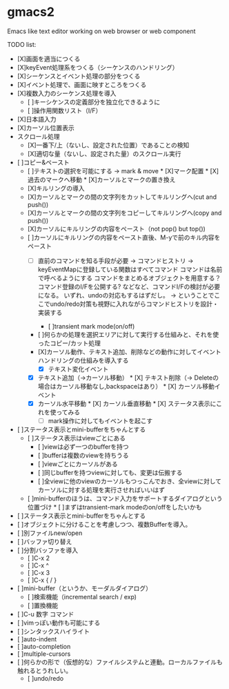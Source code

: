 gmacs2
======

Emacs like text editor working on web browser or web component

TODO list:

   * [X]画面を適当につくる
   * [X]keyEvent処理系をつくる（シーケンスのハンドリング）
   * [X]シーケンスとイベント処理の部分をつくる
   * [X]イベント処理で、画面に映すところをつくる
   * [X]複数入力のシーケンス処理を導入
      * [ ]キーシケンスの定義部分を独立化できるように
      * [ ]操作用関数リスト（I/F）
   * [X]日本語入力
   * [X]カーソル位置表示
   * スクロール処理
      * [X]一番下/上（ないし、設定された位置）であることの検知
      * [X]適切な量（ないし、設定された量）のスクロール実行
   * [ ]コピー&ペースト
	    * [ ]テキストの選択を可能にする -> mark & move
				* [X]マーク配置
				* [X]過去のマークへ移動
				* [X]カーソルとマークの置き換え 
        * [X]キルリングの導入
        * [X]カーソルとマークの間の文字列をカットしてキルリングへ(cut and push())
        * [X]カーソルとマークの間の文字列をコピーしてキルリングへ(copy and push())
        * [X]カーソルにキルリングの内容をペースト（not pop() but top())
        * [ ]カーソルにキルリングの内容をペースト直後、M-yで前のキル内容をペースト
           * [ ] 直前のコマンドを知る手段が必要 -> コマンドヒストリ -> keyEventMapに登録している関数はすべてコマンド
                                                                       コマンドは名前で呼べるようにする
																																			 コマンドをまとめるオブジェクトを用意する？
																																			 コマンド登録のI/Fを公開する?
																																			 などなど、コマンドI/Fの検討が必要になる。
																																			 いずれ、undoの対応もするはずだし。
																																			 -> ということでここでundo/redo対策も視野に入れながらコマンドヒストリを設計・実装する

				* [ ]transient mark mode(on/off)
			* [ ]何らかの処理を選択エリアに対して実行する仕組みと、それを使ったコピー/カット処理
			* [X]カーソル動作、テキスト追加、削除などの動作に対してイベントハンドリングの仕組みを導入する
			   * [X] テキスト変化イベント
            * [X] テキスト追加（->カーソル移動）
						* [X] テキスト削除（-> Deleteの場合はカーソル移動なし,backspaceはあり）
         * [X] カーソル移動イベント
            * [X] カーソル水平移動
						* [X] カーソル垂直移動
         * [X] ステータス表示にこれを使ってみる
				 * [ ] mark操作に対してもイベントを起こす

   * [ ]ステータス表示とmini-bufferをちゃんとする
      * [ ]ステータス表示はviewごとにある
         * [ ]viewは必ず一つのbufferを持つ
         * [ ]bufferは複数のviewを持ちうる
         * [ ]viewごとにカーソルがある
         * [ ]同じbufferを持つviewに対しても、変更は伝搬する
         * [ ]全viewに他のviewのカーソルもつっこんでおき、全viewに対してカーソルに対する処理を実行させればいいはず
      * [ ]mini-bufferのほうは、コマンド入力をサポートするダイアログという位置づけ
			   * [ ]まずはtransient-mark modeのon/offをしたいかも
   * [ ]ステータス表示とmini-bufferをちゃんとする
   * [ ]オブジェクトに分けることを考慮しつつ、複数Bufferを導入。
   * [ ]別ファイルnew/open
   * [ ]バッファ切り替え
   * [ ]分割バッファを導入
      * [ ]C-x 2
      * [ ]C-x ^
      * [ ]C-x 3
      * [ ]C-x { / }
   * [ ]mini-buffer（というか、モーダルダイアログ）
      * [ ]検索機能（incremental search / exp)
      * [ ]置換機能 
   * [ ]C-u 数字 コマンド
   * [ ]vimっぽい動作も可能にする
   * [ ]シンタックスハイライト
   * [ ]auto-indent
   * [ ]auto-completion
   * [ ]multiple-cursors
   * [ ]何らかの形で（仮想的な）ファイルシステムと連動。ローカルファイルも触れるとうれしい。
	 * [ ]undo/redo

